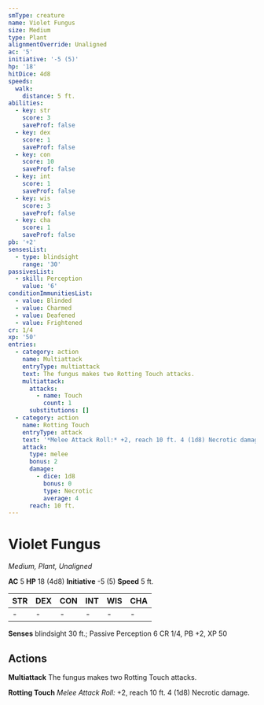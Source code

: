 ```yaml
---
smType: creature
name: Violet Fungus
size: Medium
type: Plant
alignmentOverride: Unaligned
ac: '5'
initiative: '-5 (5)'
hp: '18'
hitDice: 4d8
speeds:
  walk:
    distance: 5 ft.
abilities:
  - key: str
    score: 3
    saveProf: false
  - key: dex
    score: 1
    saveProf: false
  - key: con
    score: 10
    saveProf: false
  - key: int
    score: 1
    saveProf: false
  - key: wis
    score: 3
    saveProf: false
  - key: cha
    score: 1
    saveProf: false
pb: '+2'
sensesList:
  - type: blindsight
    range: '30'
passivesList:
  - skill: Perception
    value: '6'
conditionImmunitiesList:
  - value: Blinded
  - value: Charmed
  - value: Deafened
  - value: Frightened
cr: 1/4
xp: '50'
entries:
  - category: action
    name: Multiattack
    entryType: multiattack
    text: The fungus makes two Rotting Touch attacks.
    multiattack:
      attacks:
        - name: Touch
          count: 1
      substitutions: []
  - category: action
    name: Rotting Touch
    entryType: attack
    text: '*Melee Attack Roll:* +2, reach 10 ft. 4 (1d8) Necrotic damage.'
    attack:
      type: melee
      bonus: 2
      damage:
        - dice: 1d8
          bonus: 0
          type: Necrotic
          average: 4
      reach: 10 ft.
---
```


# Violet Fungus
*Medium, Plant, Unaligned*

**AC** 5
**HP** 18 (4d8)
**Initiative** -5 (5)
**Speed** 5 ft.

| STR | DEX | CON | INT | WIS | CHA |
| --- | --- | --- | --- | --- | --- |
| - | - | - | - | - | - |

**Senses** blindsight 30 ft.; Passive Perception 6
CR 1/4, PB +2, XP 50

## Actions

**Multiattack**
The fungus makes two Rotting Touch attacks.

**Rotting Touch**
*Melee Attack Roll:* +2, reach 10 ft. 4 (1d8) Necrotic damage.
